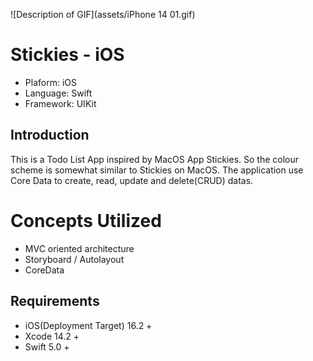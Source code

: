 ![Description of GIF](assets/iPhone 14 01.gif)

# Stickies - iOS

- Plaform: iOS
- Language: Swift
- Framework: UIKit

## Introduction

This is a Todo List App inspired by MacOS App Stickies.
So the colour scheme is somewhat similar to Stickies on MacOS.
The application use Core Data to create, read, update and delete(CRUD) datas.

# Concepts Utilized

- MVC oriented architecture
- Storyboard / Autolayout
- CoreData

## Requirements

- iOS(Deployment Target) 16.2 +
- Xcode 14.2 +
- Swift 5.0 +
